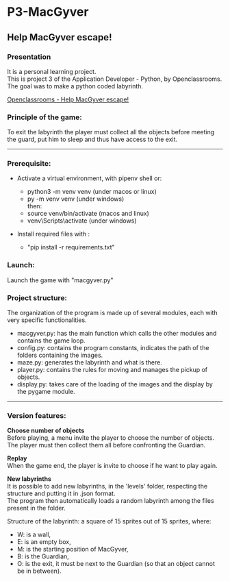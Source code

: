 # P3-MacGyver
## Help MacGyver escape!
### Presentation
It is a personal learning project.  
This is project 3 of the Application Developer - Python, by Openclassrooms.  
The goal was to make a python coded labyrinth.

[Openclassrooms - Help MacGyver escape!](https://openclassrooms.com/en/projects/156/assignment)

### Principle of the game:
To exit the labyrinth the player must collect all the objects before meeting the guard, put him to sleep and thus have access to the exit.

---
### Prerequisite:
* Activate a virtual environment, with pipenv shell or:  
  - python3 -m venv venv (under macos or linux)
  - py -m venv venv (under windows)  
  then:  
  - source venv/bin/activate (macos and linux)
  - venv\Scripts\activate (under windows)

* Install required files with :
  - "pip install -r requirements.txt"

### Launch:
Launch the game with "macgyver.py"

### Project structure:
The organization of the program is made up of several modules, each with very specific functionalities.

- macgyver.py: has the main function which calls the other modules and contains the game loop.
- config.py: contains the program constants, indicates the path of the folders containing the images.
- maze.py: generates the labyrinth and what is there.
- player.py: contains the rules for moving and manages the pickup of objects.
- display.py: takes care of the loading of the images and the display by the pygame module.
---
### Version features:
__Choose number of objects__  
Before playing, a menu invite the player to choose the number of objects.  
The player must then collect them all before confronting the Guardian.

__Replay__  
When the game end, the player is invite to choose if he want to play again.

__New labyrinths__  
It is possible to add new labyrinths, in the 'levels' folder, respecting the structure and putting it in .json format.  
The program then automatically loads a random labyrinth among the files present in the folder.  

Structure of the labyrinth: a square of 15 sprites out of 15 sprites, where:
- W: is a wall,
- E: is an empty box,
- M: is the starting position of MacGyver,
- B: is the Guardian,
- O: is the exit, it must be next to the Guardian (so that an object cannot be in between).
